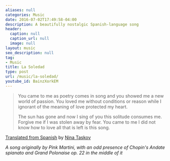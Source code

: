 ```yaml
---
aliases: null
categories: Music
date: 2016-07-02T17:49:58-04:00
description: A beautifully nostalgic Spanish-language song
header:
  caption: null
  caption_url: null
  image: null
layout: music
seo_description: null
tag:
- Music
title: La Soledad
type: post
url: /music/la-soledad/
youtube_id: BainzXorkEM
---
```


> You came to me as poetry comes in song
> and you showed me a new world of passion.
> You loved me without conditions or reason
> while I ignorant of the meaning of love protected my heart.
>
> The sun has gone and now I sing of you
> this solitude consumes me.
> Forgive me if I was stolen away by fear.
> You came to me I did not know how to love
> all that is left is this song.

[Translated from Spanish](http://lyricstranslate.com/en/la-soledad-la-soledad.html-0) by [Nina Taskov](http://lyricstranslate.com/en/translator/siniminit)

*A song originally by Pink Martini, with an odd presence of Chopin's Andate spianato and Grand Polonaise op. 22 in the middle of it*

